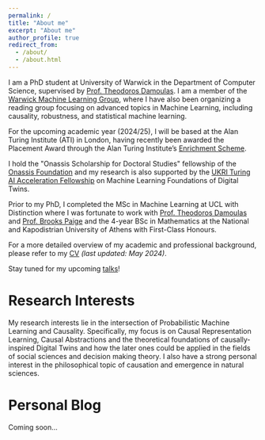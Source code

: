 ```yaml
---
permalink: /
title: "About me"
excerpt: "About me"
author_profile: true
redirect_from: 
  - /about/
  - /about.html
---
```


I am a PhD student at University of Warwick in the Department of Computer Science, supervised by [Prof. Theodoros Damoulas](https://warwick.ac.uk/fac/sci/statistics/staff/academic-research/damoulas/). I am a member of the [Warwick Machine Learning Group](https://wmlg.io/), where I have also been organizing a reading group focusing on advanced topics in Machine Learning, including causality, robustness, and statistical machine learning.

For the upcoming academic year (2024/25), I will be based at the Alan Turing Institute (ATI) in London, having recently been awarded the Placement Award through the Alan Turing Institute’s [Enrichment Scheme]((https://www.turing.ac.uk/work-turing/studentships/enrichment)). 

I hold the "Onassis Scholarship for Doctoral Studies" fellowship of the [Onassis Foundation](https://www.onassis.org/) and my research is also supported by the [UKRI Turing AI Acceleration Fellowship](https://www.ukri.org/news/new-turing-ai-fellows-to-deliver-world-class-ai-research/) on Machine Learning Foundations of Digital Twins.

Prior to my PhD, I completed the MSc in Machine Learning at UCL with Distinction where I was fortunate to work with [Prof. Theodoros Damoulas](https://warwick.ac.uk/fac/sci/statistics/staff/academic-research/damoulas/) and [Prof. Brooks Paige](https://tbrx.github.io/) and the 4-year BSc in Mathematics at the National and Kapodistrian University of Athens with First-Class Honours.

For a more detailed overview of my academic and professional background, please refer to my [CV](https://yfelekis.github.io/files/CV_Y_FELEKIS_page.pdf) *(last updated: May 2024)*.

Stay tuned for my upcoming [talks](https://yfelekis.github.io/talks/)!

Research Interests
======
My research interests lie in the intersection of Probabilistic Machine Learning and Causality. Specifically, my  focus is on Causal Representation Learning, Causal Abstractions and the theoretical foundations of causally-inspired Digital Twins and how the later ones could be applied in the fields of social sciences and decision making theory. I also have a strong personal interest in the philosophical topic of causation and emergence in natural sciences.

Personal Blog
======
Coming soon...
